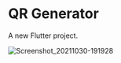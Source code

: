 # QR Generator

A new Flutter project.

![Screenshot_20211030-191928](https://user-images.githubusercontent.com/80406227/139554316-5f66477b-652a-4351-a322-ae8407791c67.jpg)
